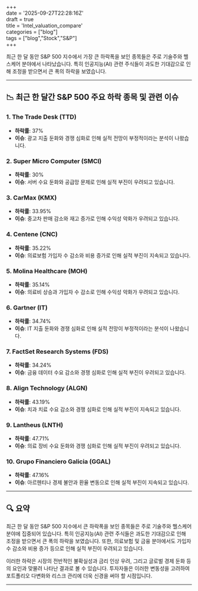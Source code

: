+++  
date = '2025-09-27T22:28:16Z'  
draft = true  
title = 'Intel_valuation_compare'  
categories = ["blog"]  
tags = ["blog","Stock","S&P"]  
+++

최근 한 달 동안 S&P 500 지수에서 가장 큰 하락폭을 보인 종목들은 주로 기술주와 헬스케어 분야에서 나타났습니다. 특히 인공지능(AI) 관련 주식들이 과도한 기대감으로 인해 조정을 받으면서 큰 폭의 하락을 보였습니다.

---

## 📉 최근 한 달간 S&P 500 주요 하락 종목 및 관련 이슈

### 1. **The Trade Desk (TTD)**

- **하락률**: 37%
- **이슈**: 광고 지출 둔화와 경쟁 심화로 인해 실적 전망이 부정적이라는 분석이 나왔습니다.

### 2. **Super Micro Computer (SMCI)**

- **하락률**: 30%
- **이슈**: 서버 수요 둔화와 공급망 문제로 인해 실적 부진이 우려되고 있습니다.

### 3. **CarMax (KMX)**

- **하락률**: 33.95%
- **이슈**: 중고차 판매 감소와 재고 증가로 인해 수익성 악화가 우려되고 있습니다.

### 4. **Centene (CNC)**

- **하락률**: 35.22%
- **이슈**: 의료보험 가입자 수 감소와 비용 증가로 인해 실적 부진이 지속되고 있습니다.

### 5. **Molina Healthcare (MOH)**

- **하락률**: 35.14%
- **이슈**: 의료비 상승과 가입자 수 감소로 인해 수익성 악화가 우려되고 있습니다.

### 6. **Gartner (IT)**

- **하락률**: 34.74%
- **이슈**: IT 지출 둔화와 경쟁 심화로 인해 실적 전망이 부정적이라는 분석이 나왔습니다.

### 7. **FactSet Research Systems (FDS)**

- **하락률**: 34.24%
- **이슈**: 금융 데이터 수요 감소와 경쟁 심화로 인해 실적 부진이 우려되고 있습니다.

### 8. **Align Technology (ALGN)**

- **하락률**: 43.19%
- **이슈**: 치과 치료 수요 감소와 경쟁 심화로 인해 실적 부진이 지속되고 있습니다.

### 9. **Lantheus (LNTH)**

- **하락률**: 47.71%
- **이슈**: 의료 장비 수요 둔화와 경쟁 심화로 인해 실적 부진이 우려되고 있습니다.

### 10. **Grupo Financiero Galicia (GGAL)**

- **하락률**: 47.16%
- **이슈**: 아르헨티나 경제 불안과 환율 변동으로 인해 실적 부진이 지속되고 있습니다.

---

## 🔍 요약

최근 한 달 동안 S&P 500 지수에서 큰 하락폭을 보인 종목들은 주로 기술주와 헬스케어 분야에 집중되어 있습니다. 특히 인공지능(AI) 관련 주식들은 과도한 기대감으로 인해 조정을 받으면서 큰 폭의 하락을 보였습니다. 또한, 의료보험 및 금융 분야에서도 가입자 수 감소와 비용 증가 등으로 인해 실적 부진이 우려되고 있습니다.

이러한 하락은 시장의 전반적인 불확실성과 금리 인상 우려, 그리고 글로벌 경제 둔화 등의 요인과 맞물려 나타난 결과로 볼 수 있습니다. 투자자들은 이러한 변동성을 고려하여 포트폴리오 다변화와 리스크 관리에 더욱 신경을 써야 할 시점입니다.

---